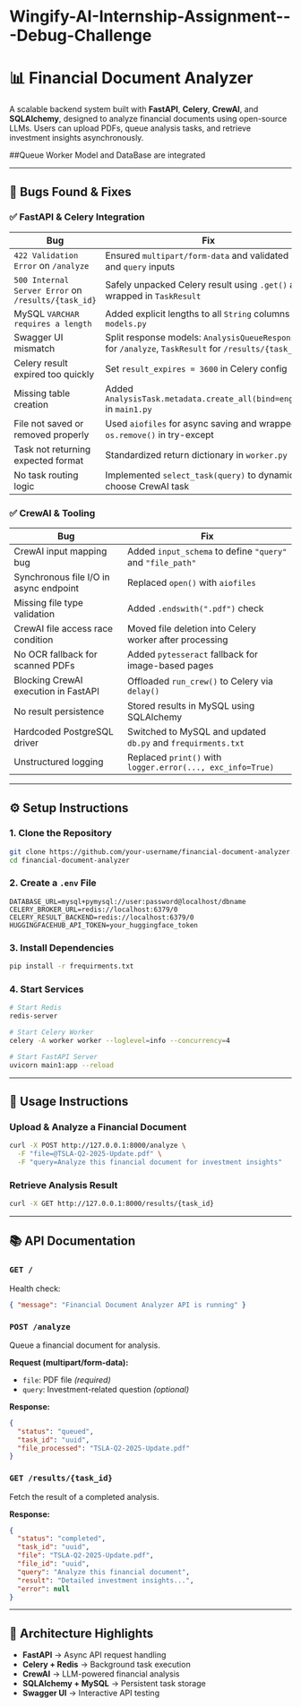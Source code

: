 # Wingify-AI-Internship-Assignment---Debug-Challenge

# 📊 Financial Document Analyzer

A scalable backend system built with **FastAPI**, **Celery**, **CrewAI**, and **SQLAlchemy**, designed to analyze financial documents using open-source LLMs. Users can upload PDFs, queue analysis tasks, and retrieve investment insights asynchronously.

##Queue Worker Model and DataBase are integrated

---

## 🐞 Bugs Found & Fixes

### ✅ FastAPI & Celery Integration
| Bug | Fix |
|-----|-----|
| `422 Validation Error` on `/analyze` | Ensured `multipart/form-data` and validated `file` and `query` inputs |
| `500 Internal Server Error` on `/results/{task_id}` | Safely unpacked Celery result using `.get()` and wrapped in `TaskResult` |
| MySQL `VARCHAR requires a length` | Added explicit lengths to all `String` columns in `models.py` |
| Swagger UI mismatch | Split response models: `AnalysisQueueResponse` for `/analyze`, `TaskResult` for `/results/{task_id}` |
| Celery result expired too quickly | Set `result_expires = 3600` in Celery config |
| Missing table creation | Added `AnalysisTask.metadata.create_all(bind=engine)` in `main1.py` |
| File not saved or removed properly | Used `aiofiles` for async saving and wrapped `os.remove()` in try-except |
| Task not returning expected format | Standardized return dictionary in `worker.py` |
| No task routing logic | Implemented `select_task(query)` to dynamically choose CrewAI task |

### ✅ CrewAI & Tooling
| Bug | Fix |
|-----|-----|
| CrewAI input mapping bug | Added `input_schema` to define `"query"` and `"file_path"` |
| Synchronous file I/O in async endpoint | Replaced `open()` with `aiofiles` |
| Missing file type validation | Added `.endswith(".pdf")` check |
| CrewAI file access race condition | Moved file deletion into Celery worker after processing |
| No OCR fallback for scanned PDFs | Added `pytesseract` fallback for image-based pages |
| Blocking CrewAI execution in FastAPI | Offloaded `run_crew()` to Celery via `delay()` |
| No result persistence | Stored results in MySQL using SQLAlchemy |
| Hardcoded PostgreSQL driver | Switched to MySQL and updated `db.py` and `frequirments.txt` |
| Unstructured logging | Replaced `print()` with `logger.error(..., exc_info=True)` |

---

## ⚙️ Setup Instructions

### 1. Clone the Repository
```bash
git clone https://github.com/your-username/financial-document-analyzer.git
cd financial-document-analyzer
```

### 2. Create a `.env` File
```env
DATABASE_URL=mysql+pymysql://user:password@localhost/dbname
CELERY_BROKER_URL=redis://localhost:6379/0
CELERY_RESULT_BACKEND=redis://localhost:6379/0
HUGGINGFACEHUB_API_TOKEN=your_huggingface_token
```

### 3. Install Dependencies
```bash
pip install -r frequirments.txt
```

### 4. Start Services
```bash
# Start Redis
redis-server

# Start Celery Worker
celery -A worker worker --loglevel=info --concurrency=4

# Start FastAPI Server
uvicorn main1:app --reload
```

---

## 📡 Usage Instructions

### Upload & Analyze a Financial Document
```bash
curl -X POST http://127.0.0.1:8000/analyze \
  -F "file=@TSLA-Q2-2025-Update.pdf" \
  -F "query=Analyze this financial document for investment insights"
```

### Retrieve Analysis Result
```bash
curl -X GET http://127.0.0.1:8000/results/{task_id}
```

---

## 📚 API Documentation

### `GET /`
Health check:
```json
{ "message": "Financial Document Analyzer API is running" }
```

### `POST /analyze`
Queue a financial document for analysis.

**Request (multipart/form-data):**
- `file`: PDF file *(required)*
- `query`: Investment-related question *(optional)*

**Response:**
```json
{
  "status": "queued",
  "task_id": "uuid",
  "file_processed": "TSLA-Q2-2025-Update.pdf"
}
```

### `GET /results/{task_id}`
Fetch the result of a completed analysis.

**Response:**
```json
{
  "status": "completed",
  "task_id": "uuid",
  "file": "TSLA-Q2-2025-Update.pdf",
  "file_id": "uuid",
  "query": "Analyze this financial document",
  "result": "Detailed investment insights...",
  "error": null
}
```

---

## 🧠 Architecture Highlights
- **FastAPI** → Async API request handling  
- **Celery + Redis** → Background task execution  
- **CrewAI** → LLM-powered financial analysis  
- **SQLAlchemy + MySQL** → Persistent task storage  
- **Swagger UI** → Interactive API testing  
